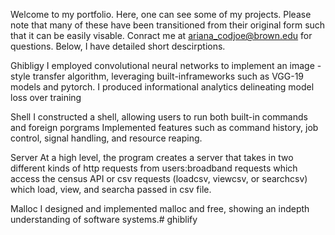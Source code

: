 Welcome to my portfolio. Here, one can see some of my projects. Please note that many of these have been transitioned from their original form such that it can be easily visable. Conract me at ariana_codjoe@brown.edu for questions. Below, I have detailed short descirptions.

Ghibligy
I employed convolutional neural networks to implement an image - style transfer algorithm, leveraging built-inframeworks such as VGG-19 models and pytorch. I produced informational analytics delineating model loss over training

Shell
I constructed a shell, allowing users to run both built-in commands and foreign porgrams
Implemented features such as command history, job control, signal handling, and resource reaping.

Server
At a high level, the program creates a server that takes in two different kinds of http requests from users:broadband requests which access the census API or csv requests (loadcsv, viewcsv, or searchcsv) which load, view, and searcha passed in csv file.

Malloc 
I designed and implemented malloc and free, showing an indepth understanding of software systems.# ghiblify
